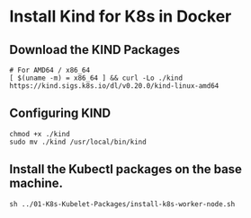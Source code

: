# Install Kind for K8s in Docker

## Download the KIND Packages
```
# For AMD64 / x86_64
[ $(uname -m) = x86_64 ] && curl -Lo ./kind https://kind.sigs.k8s.io/dl/v0.20.0/kind-linux-amd64
```

## Configuring KIND
```
chmod +x ./kind
sudo mv ./kind /usr/local/bin/kind
```

## Install the Kubectl packages on the base machine. 
```
sh ../01-K8s-Kubelet-Packages/install-k8s-worker-node.sh
```
